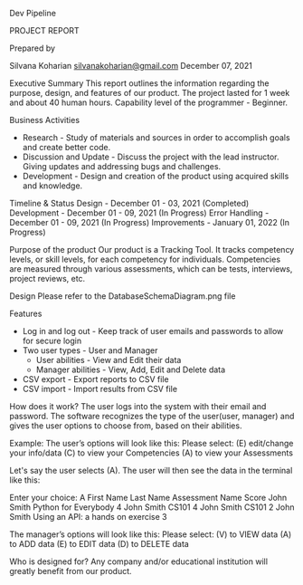 
Dev Pipeline

PROJECT REPORT 


Prepared by 

Silvana Koharian
silvanakoharian@gmail.com
December 07, 2021



Executive Summary
This report outlines the information regarding the purpose, design, and features of our product. The project lasted for 1 week and about 40 human hours. Capability level of the programmer - Beginner. 



Business Activities 
- Research - Study of materials and sources in order to accomplish goals and create better code.
- Discussion and Update - Discuss the project with the lead instructor.  Giving updates and addressing bugs and challenges. 
- Development - Design and creation of the product using acquired skills and knowledge.  



Timeline & Status
Design - December 01 - 03, 2021 (Completed)
Development - December 01 - 09, 2021 (In Progress)
Error Handling - December 01 - 09, 2021 (In Progress)
Improvements - January 01, 2022 (In Progress)



Purpose of the product 
Our product is a Tracking Tool. It tracks competency levels, or skill levels, for each competency for individuals. Competencies are measured through various assessments, which can be tests, interviews, project reviews, etc.



Design
Please refer to the DatabaseSchemaDiagram.png file


Features
- Log in and log out - Keep track of user emails and passwords to allow for secure login
- Two user types - User and Manager
   - User abilities  - View and Edit their data
   - Manager abilities - View, Add, Edit and Delete data
- CSV export - Export reports to CSV file
- CSV import - Import results from CSV file



How does it work?
The user logs into the system with their email and password. The software recognizes the type of the user(user, manager) and gives the user options to choose from, based on their abilities.

Example:
The user’s options will look like this: 
Please select:
                (E) edit/change your info/data
                (C) to view your Competencies
                (A) to view your Assessments
                
Let's say the user selects (A). The user will then see the data in the terminal like this:

Enter your choice: A
First Name           Last Name            Assessment Name                          Score
John                 Smith                Python for Everybody                     4
John                 Smith                CS101                                    4
John                 Smith                CS101                                    2
John                 Smith                Using an API: a hands on exercise        3



The manager’s options will look like this:
Please select:
                (V) to VIEW data
                (A) to ADD data
                (E) to EDIT data
                (D) to DELETE data




Who is designed for?
Any company and/or educational institution will greatly benefit from our product.
